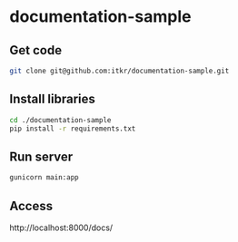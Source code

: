# documentation-sample

## Get code

```bash
git clone git@github.com:itkr/documentation-sample.git
```

## Install libraries

```bash
cd ./documentation-sample
pip install -r requirements.txt
```

## Run server

```bash
gunicorn main:app
```

## Access

http://localhost:8000/docs/
